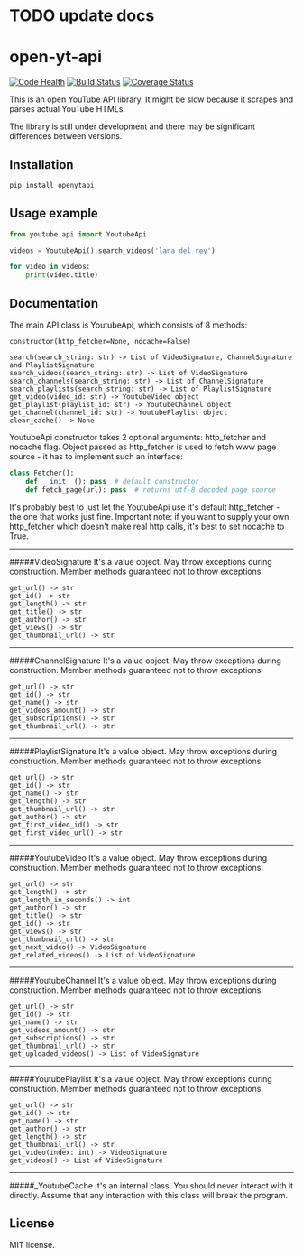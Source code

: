 # TODO update docs

# open-yt-api
[![Code Health](https://landscape.io/github/Glenpl/open-yt-api/master/landscape.svg?style=flat)](https://landscape.io/github/Glenpl/open-yt-api/master)
[![Build Status](https://travis-ci.org/Glenpl/open-yt-api.svg?branch=master)](https://travis-ci.org/Glenpl/open-yt-api)
[![Coverage Status](https://coveralls.io/repos/github/Glenpl/open-yt-api/badge.svg?branch=master)](https://coveralls.io/github/Glenpl/open-yt-api?branch=master)

This is an open YouTube API library.
It might be slow because it scrapes and parses actual YouTube HTMLs.

The library is still under development and there may be significant differences between versions.

Installation
--------------------
```bash
pip install openytapi
```

Usage example
--------------------
```python
from youtube.api import YoutubeApi

videos = YoutubeApi().search_videos('lana del rey')

for video in videos:
    print(video.title)
```

Documentation
--------------------
The main API class is YoutubeApi, which consists of 8 methods:
```
constructor(http_fetcher=None, nocache=False)

search(search_string: str) -> List of VideoSignature, ChannelSignature and PlaylistSignature
search_videos(search_string: str) -> List of VideoSignature
search_channels(search_string: str) -> List of ChannelSignature
search_playlists(search_string: str) -> List of PlaylistSignature
get_video(video_id: str) -> YoutubeVideo object
get_playlist(playlist_id: str) -> YoutubeChannel object
get_channel(channel_id: str) -> YoutubePlaylist object
clear_cache() -> None
```
YoutubeApi constructor takes 2 optional arguments: http_fetcher and nocache flag.
Object passed as http_fetcher is used to fetch www page source - it has to implement such an interface:
```python
class Fetcher():
    def __init__(): pass  # default constructor
    def fetch_page(url): pass  # returns utf-8 decoded page source
```
It's probably best to just let the YoutubeApi use it's default http_fetcher - the one that works just fine.
Important note: if you want to supply your own http_fetcher which doesn't make real http calls, it's best to set nocache to True.

---

#####VideoSignature
It's a value object.
May throw exceptions during construction.
Member methods guaranteed not to throw exceptions.
```
get_url() -> str
get_id() -> str
get_length() -> str
get_title() -> str
get_author() -> str
get_views() -> str
get_thumbnail_url() -> str
```

---

#####ChannelSignature
It's a value object.
May throw exceptions during construction.
Member methods guaranteed not to throw exceptions.
```
get_url() -> str
get_id() -> str
get_name() -> str
get_videos_amount() -> str
get_subscriptions() -> str
get_thumbnail_url() -> str
```

---

#####PlaylistSignature
It's a value object.
May throw exceptions during construction.
Member methods guaranteed not to throw exceptions.
```
get_url() -> str
get_id() -> str
get_name() -> str
get_length() -> str
get_thumbnail_url() -> str
get_author() -> str
get_first_video_id() -> str
get_first_video_url() -> str
```

---

#####YoutubeVideo
It's a value object.
May throw exceptions during construction.
Member methods guaranteed not to throw exceptions.
```
get_url() -> str
get_length() -> str
get_length_in_seconds() -> int
get_author() -> str
get_title() -> str
get_id() -> str
get_views() -> str
get_thumbnail_url() -> str
get_next_video() -> VideoSignature
get_related_videos() -> List of VideoSignature
```

---

#####YoutubeChannel
It's a value object.
May throw exceptions during construction.
Member methods guaranteed not to throw exceptions.
```
get_url() -> str
get_id() -> str
get_name() -> str
get_videos_amount() -> str
get_subscriptions() -> str
get_thumbnail_url() -> str
get_uploaded_videos() -> List of VideoSignature
```

---

#####YoutubePlaylist
It's a value object.
May throw exceptions during construction.
Member methods guaranteed not to throw exceptions.
```
get_url() -> str
get_id() -> str
get_name() -> str
get_author() -> str
get_length() -> str
get_thumbnail_url() -> str
get_video(index: int) -> VideoSignature
get_videos() -> List of VideoSignature
```

---

#####_YoutubeCache
It's an internal class.
You should never interact with it directly.
Assume that any interaction with this class will break the program.

License
--------------------
MIT license.
